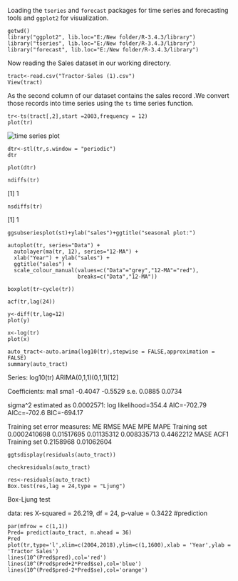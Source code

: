 Loading the `tseries` and `forecast` packages for time series and forecasting tools and `ggplot2` for visualization.
```{r}
getwd()
library("ggplot2", lib.loc="E:/New folder/R-3.4.3/library")
library("tseries", lib.loc="E:/New folder/R-3.4.3/library")
library("forecast", lib.loc="E:/New folder/R-3.4.3/library")
```
Now reading the Sales dataset in our working directory.
```{r}
tract<-read.csv("Tractor-Sales (1).csv")
View(tract)
```
As the second column of our dataset contains the sales record .We convert those records into time series using the `ts` time series function.
```{r}
tr<-ts(tract[,2],start =2003,frequency = 12)
plot(tr)
```
![time series plot](https://github.com/venusrohilla/Time-Series-and-Forecasting/blob/master/new%20folder/time%20series%20plot.png)
```{r}
dtr<-stl(tr,s.window = "periodic")
dtr
```

```{r}
plot(dtr)
```
```{r}
ndiffs(tr)
```
[1] 1
```{r}
nsdiffs(tr)
```
[1] 1
```{r}
ggsubseriesplot(st)+ylab("sales")+ggtitle("seasonal plot:")
```
```{r}
autoplot(tr, series="Data") +
  autolayer(ma(tr, 12), series="12-MA") +
  xlab("Year") + ylab("sales") +
  ggtitle("sales") +
  scale_colour_manual(values=c("Data"="grey","12-MA"="red"),
                      breaks=c("Data","12-MA"))
```
```{r}
boxplot(tr~cycle(tr))
```
```{r}
acf(tr,lag(24))
```
```{r}
y<-diff(tr,lag=12)
plot(y)
```
```{r}
x<-log(tr)
plot(x)
```
```{r}
auto_tract<-auto.arima(log10(tr),stepwise = FALSE,approximation = FALSE)
summary(auto_tract)
```
Series: log10(tr) 
ARIMA(0,1,1)(0,1,1)[12] 

Coefficients:
    ma1     sma1
-0.4047  -0.5529
s.e.   0.0885   0.0734

sigma^2 estimated as 0.0002571:  log likelihood=354.4
AIC=-702.79   AICc=-702.6   BIC=-694.17

Training set error measures:
    ME       RMSE        MAE         MPE      MAPE
Training set 0.0002410698 0.01517695 0.01135312 0.008335713 0.4462212
MASE       ACF1
Training set 0.2158968 0.01062604
```{r}
ggtsdisplay(residuals(auto_tract))
```
```{r}
checkresiduals(auto_tract)
```
```{r}
res<-residuals(auto_tract)
Box.test(res,lag = 24,type = "Ljung")
```
Box-Ljung test

data:  res
X-squared = 26.219, df = 24, p-value = 0.3422
#prediction
```{r}
par(mfrow = c(1,1))
Pred= predict(auto_tract, n.ahead = 36)
Pred
plot(tr,type='l',xlim=c(2004,2018),ylim=c(1,1600),xlab = 'Year',ylab = 'Tractor Sales')
lines(10^(Pred$pred),col='red')
lines(10^(Pred$pred+2*Pred$se),col='blue')
lines(10^(Pred$pred-2*Pred$se),col='orange')
```
